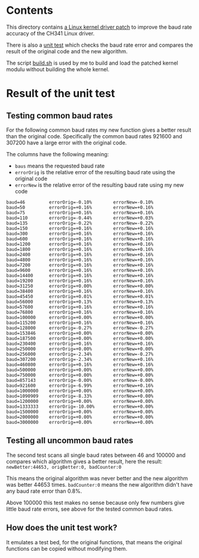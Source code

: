 # Contents
This directory contains [a Linux kernel driver patch](./Linux_4.14.114_ch341.patch) to improve the baud rate accuracy of the CH341 Linux driver.

There is also a [unit test](./check_baud_rates_unittest.c) which checks the baud rate error
and compares the result of the original code and the new algorithm.

The script [build.sh](./build.sh) is used by me to build and load the patched kernel modulu without building the whole kernel.

# Result of the unit test

## Testing common baud rates

For the following common baud rates my new function gives a better result than the original code.
Specifically the common baud rates 921600 and 307200 have a large error with the original code.

The columns have the following meaning:
 - `baus` means the requested baud rate
 - `errorOrig` is the relative error of the resulting baud rate using the original code
 - `errorNew` is the relative error of the resulting baud rate using my new code
 
```
baud=46         errorOrig=-0.10%        errorNew=-0.10%
baud=50         errorOrig=+0.16%        errorNew=+0.16%
baud=75         errorOrig=+0.16%        errorNew=+0.16%
baud=110        errorOrig=-0.44%        errorNew=+0.03%
baud=135        errorOrig=-0.22%        errorNew=-0.22%
baud=150        errorOrig=+0.16%        errorNew=+0.16%
baud=300        errorOrig=+0.16%        errorNew=+0.16%
baud=600        errorOrig=+0.16%        errorNew=+0.16%
baud=1200       errorOrig=+0.16%        errorNew=+0.16%
baud=1800       errorOrig=+0.16%        errorNew=+0.16%
baud=2400       errorOrig=+0.16%        errorNew=+0.16%
baud=4800       errorOrig=+0.16%        errorNew=+0.16%
baud=7200       errorOrig=+0.16%        errorNew=+0.16%
baud=9600       errorOrig=+0.16%        errorNew=+0.16%
baud=14400      errorOrig=+0.16%        errorNew=+0.16%
baud=19200      errorOrig=+0.16%        errorNew=+0.16%
baud=31250      errorOrig=+0.00%        errorNew=+0.00%
baud=38400      errorOrig=+0.16%        errorNew=+0.16%
baud=45450      errorOrig=+0.01%        errorNew=+0.01%
baud=56000      errorOrig=+0.13%        errorNew=+0.13%
baud=57600      errorOrig=+0.16%        errorNew=+0.16%
baud=76800      errorOrig=+0.16%        errorNew=+0.16%
baud=100000     errorOrig=+0.00%        errorNew=+0.00%
baud=115200     errorOrig=+0.16%        errorNew=+0.16%
baud=128000     errorOrig=-0.27%        errorNew=-0.27%
baud=153846     errorOrig=+0.00%        errorNew=+0.00%
baud=187500     errorOrig=+0.00%        errorNew=+0.00%
baud=230400     errorOrig=+0.16%        errorNew=+0.16%
baud=250000     errorOrig=+0.00%        errorNew=+0.00%
baud=256000     errorOrig=-2.34%        errorNew=-0.27%
baud=307200     errorOrig=-2.34%        errorNew=+0.16%
baud=460800     errorOrig=+0.16%        errorNew=+0.16%
baud=500000     errorOrig=+0.00%        errorNew=+0.00%
baud=750000     errorOrig=+0.00%        errorNew=+0.00%
baud=857143     errorOrig=-0.00%        errorNew=-0.00%
baud=921600     errorOrig=-6.99%        errorNew=+0.16%
baud=1000000    errorOrig=+0.00%        errorNew=+0.00%
baud=1090909    errorOrig=-8.33%        errorNew=+0.00%
baud=1200000    errorOrig=+0.00%        errorNew=+0.00%
baud=1333333    errorOrig=-10.00%       errorNew=+0.00%
baud=1500000    errorOrig=+0.00%        errorNew=+0.00%
baud=2000000    errorOrig=+0.00%        errorNew=+0.00%
baud=3000000    errorOrig=+0.00%        errorNew=+0.00%
```

        
## Testing all uncommon baud rates

The second test scans all single baud rates between 46 and 100000 and compares which algorithm gives a
better result, here the result: `newBetter:44653, origBetter:0, badCounter:0`

This means the original algorithm was never better and the new algorithm was better 44653 times.
`badCounter:0` means the new algorithm didn't have any baud rate error than 0.8%.

Above 100000 this test makes no sense because only few numbers give little baud rate errors, see above
for the tested common baud rates.


## How does the unit test work?

It emulates a test bed, for the original functions, that means the original functions can be copied
without modifying them.


